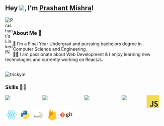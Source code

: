 ## Hey  <img src="https://github.com/TheDudeThatCode/TheDudeThatCode/blob/master/Assets/Hi.gif" width="28px">, I'm [Prashant Mishra](https://www.linkedin.com/in/prashant-mishra-35b6a8183/)!

<!--
**Trickym/Trickym** is a ✨ _special_ ✨ repository because its `README.md` (this file) appears on your GitHub profile.

Here are some ideas to get you started:

- 🔭 I’m currently working on ...
- 🌱 I’m currently learning ...
- 👯 I’m looking to collaborate on ...
- 🤔 I’m looking for help with ...
- 💬 Ask me about ...
- 📫 How to reach me: ...
- 😄 Pronouns: ...
- ⚡ Fun fact: ...
-->
<a href="https://www.linkedin.com/in/prashant-mishra-35b6a8183/">
  <img align="left" alt="Prashant's LinkedIN" width="25px" src="https://raw.githubusercontent.com/peterthehan/peterthehan/master/assets/linkedin.svg" />
</a>



<br />

### About Me 🚀
🌱 I’m a Final Year Undergrad and pursuing bachelors degree in Computer Science and Engineering. </br>
👨‍💻  I am passionate about Web Development & I enjoy learning new technologies and currently working on ReactJs. </br>
<br />
<p > <img src="https://github-readme-stats.vercel.app/api?username=trickym&show_icons=true&theme=gotham" alt="trickym" />
<br/>

### Skills 👨‍💻 
  <img align="left" width="120px" src="https://img.shields.io/badge/Java-ED8B00?style=for-the-badge&logo=java&logoColor=white"  />
  <img align="left" width="135px" src="https://img.shields.io/badge/HTML5-E34F26?style=for-the-badge&logo=html5&logoColor=white"  />
  <img align="left" width="120px" src="https://img.shields.io/badge/CSS3-1572B6?style=for-the-badge&logo=css3&logoColor=white"  />
  <img align="left" width="80px" src="https://img.shields.io/badge/C-00599C?style=for-the-badge&logo=c&logoColor=white"  />
  <code><img height="40" src="https://raw.githubusercontent.com/github/explore/80688e429a7d4ef2fca1e82350fe8e3517d3494d/topics/javascript/javascript.png"></code>
<code><img height="40" src="https://raw.githubusercontent.com/github/explore/80688e429a7d4ef2fca1e82350fe8e3517d3494d/topics/react/react.png"></code>
<code><img height="40" src="https://raw.githubusercontent.com/github/explore/80688e429a7d4ef2fca1e82350fe8e3517d3494d/topics/python/python.png"></code>
<code><img height="40" src="https://raw.githubusercontent.com/github/explore/80688e429a7d4ef2fca1e82350fe8e3517d3494d/topics/mysql/mysql.png"></code>
<code><img height="40" src="https://raw.githubusercontent.com/github/explore/80688e429a7d4ef2fca1e82350fe8e3517d3494d/topics/firebase/firebase.png"></code>
<code><img height="40" src="https://raw.githubusercontent.com/github/explore/80688e429a7d4ef2fca1e82350fe8e3517d3494d/topics/git/git.png"></code>
  

